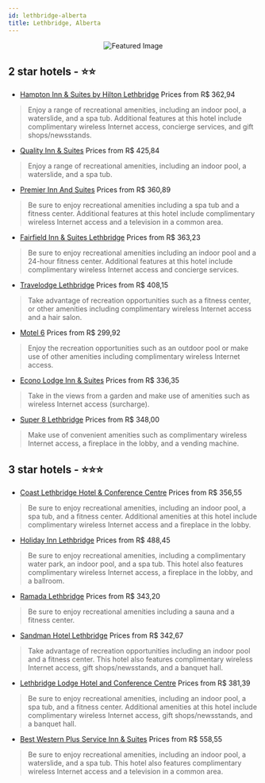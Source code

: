 ```yaml
---
id: lethbridge-alberta
title: Lethbridge, Alberta
---
```


<center><img src="https://i.travelapi.com/hotels/1000000/30000/23700/23693/2722bc93_z.jpg" alt="Featured Image" /></center>


##  2 star hotels - ⭐️⭐️

-    [Hampton Inn & Suites by Hilton Lethbridge](https://us.hurb.com/hotels/lethbridge/hampton-inn-suites-by-hilton-lethbridge-JNP-JP063296?cmp=18055) Prices from R$ 362,94
   > Enjoy a range of recreational amenities, including an indoor pool, a waterslide, and a spa tub. Additional features at this hotel include complimentary wireless Internet access, concierge services, and gift shops/newsstands.
-    [Quality Inn & Suites](https://us.hurb.com/hotels/lethbridge/quality-inn-suites-JNP-JP063294?cmp=18055) Prices from R$ 425,84
   > Enjoy a range of recreational amenities, including an indoor pool, a waterslide, and a spa tub.
-    [Premier Inn And Suites](https://us.hurb.com/hotels/lethbridge/premier-inn-and-suites-JNP-JP481874?cmp=18055) Prices from R$ 360,89
   > Be sure to enjoy recreational amenities including a spa tub and a fitness center. Additional features at this hotel include complimentary wireless Internet access and a television in a common area.
-    [Fairfield Inn & Suites Lethbridge](https://us.hurb.com/hotels/lethbridge/fairfield-inn-suites-lethbridge-JNP-JP787948?cmp=18055) Prices from R$ 363,23
   > Be sure to enjoy recreational amenities including an indoor pool and a 24-hour fitness center. Additional features at this hotel include complimentary wireless Internet access and concierge services.
-    [Travelodge Lethbridge](https://us.hurb.com/hotels/lethbridge/travelodge-lethbridge-JNP-JP850765?cmp=18055) Prices from R$ 408,15
   > Take advantage of recreation opportunities such as a fitness center, or other amenities including complimentary wireless Internet access and a hair salon.
-    [Motel 6](https://us.hurb.com/hotels/lethbridge/motel-6-JNP-JP234771?cmp=18055) Prices from R$ 299,92
   > Enjoy the recreation opportunities such as an outdoor pool or make use of other amenities including complimentary wireless Internet access.
-    [Econo Lodge Inn & Suites](https://us.hurb.com/hotels/lethbridge/econo-lodge-inn-suites-JNP-JP046799?cmp=18055) Prices from R$ 336,35
   > Take in the views from a garden and make use of amenities such as wireless Internet access (surcharge).
-    [Super 8 Lethbridge](https://us.hurb.com/hotels/lethbridge/super-8-lethbridge-JNP-JP341237?cmp=18055) Prices from R$ 348,00
   > Make use of convenient amenities such as complimentary wireless Internet access, a fireplace in the lobby, and a vending machine.

##  3 star hotels - ⭐️⭐️⭐️

-    [Coast Lethbridge Hotel & Conference Centre](https://us.hurb.com/hotels/lethbridge/coast-lethbridge-hotel-conference-centre-JNP-JP202560?cmp=18055) Prices from R$ 356,55
   > Be sure to enjoy recreational amenities, including an indoor pool, a spa tub, and a fitness center. Additional amenities at this hotel include complimentary wireless Internet access and a fireplace in the lobby.
-    [Holiday Inn Lethbridge](https://us.hurb.com/hotels/lethbridge/holiday-inn-lethbridge-JNP-JP090818?cmp=18055) Prices from R$ 488,45
   > Be sure to enjoy recreational amenities, including a complimentary water park, an indoor pool, and a spa tub. This hotel also features complimentary wireless Internet access, a fireplace in the lobby, and a ballroom.
-    [Ramada Lethbridge](https://us.hurb.com/hotels/lethbridge/ramada-lethbridge-JNP-JP196614?cmp=18055) Prices from R$ 343,20
   > Be sure to enjoy recreational amenities including a sauna and a fitness center.
-    [Sandman Hotel Lethbridge](https://us.hurb.com/hotels/lethbridge/sandman-hotel-lethbridge-JNP-JP992307?cmp=18055) Prices from R$ 342,67
   > Take advantage of recreation opportunities including an indoor pool and a fitness center. This hotel also features complimentary wireless Internet access, gift shops/newsstands, and a banquet hall.
-    [Lethbridge Lodge Hotel and Conference Centre](https://us.hurb.com/hotels/lethbridge/lethbridge-lodge-hotel-and-conference-centre-JNP-JP095178?cmp=18055) Prices from R$ 381,39
   > Be sure to enjoy recreational amenities, including an indoor pool, a spa tub, and a fitness center. Additional amenities at this hotel include complimentary wireless Internet access, gift shops/newsstands, and a banquet hall.
-    [Best Western Plus Service Inn & Suites](https://us.hurb.com/hotels/lethbridge/best-western-plus-service-inn-suites-JNP-JP315446?cmp=18055) Prices from R$ 558,55
   > Be sure to enjoy recreational amenities, including an indoor pool, a waterslide, and a spa tub. This hotel also features complimentary wireless Internet access and a television in a common area.

